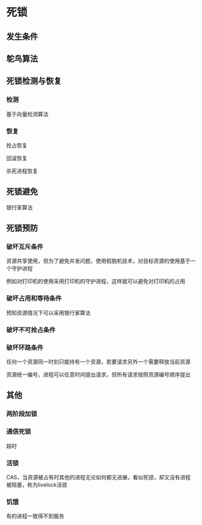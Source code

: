 # 死锁

## 发生条件

## 鸵鸟算法

## 死锁检测与恢复

### 检测

基于向量检测算法

### 恢复

抢占恢复

回滚恢复

杀死进程恢复

## 死锁避免

银行家算法

## 死锁预防

### 破坏互斥条件

资源共享使用，但为了避免并发问题，使用假脱机技术，对目标资源的使用基于一个守护进程

例如对打印机的使用采用打印机的守护进程，这样就可以避免对打印机的占用

### 破坏占用和等待条件

预知资源情况下可以采用银行家算法

### 破坏不可抢占条件

### 破坏环路条件

任何一个资源同一时刻只能持有一个资源，若要请求另外一个需要释放当前资源

资源统一编号，进程可以任意时间提出请求，但所有请求按照资源编号顺序提出

## 其他

### 两阶段加锁

### 通信死锁

超时

### 活锁

CAS，当资源被占有时其他的进程无论如何都无进展，看似死锁，却又没有进程被阻塞，称为livelock活锁

### 饥饿

有的进程一致得不到服务